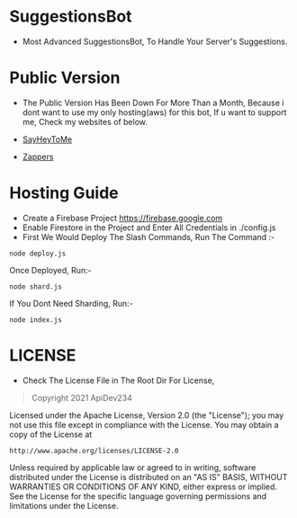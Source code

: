 # SuggestionsBot

- Most Advanced SuggestionsBot, To Handle Your Server's Suggestions.

# Public Version
 
- The Public Version Has Been Down For More Than a Month, Because i dont want to use my only hosting(aws) for this bot, If u want to support me, Check my websites of below.

- [SayHeyToMe](https://sayheyto.me)
- [Zappers](https://zappers.in.net)

# Hosting Guide
- Create a Firebase Project https://firebase.google.com
- Enable Firestore in the Project and Enter All Credentials in ./config.js
- First We Would Deploy The Slash Commands, Run The Command :-

```
node deploy.js
```

Once Deployed, Run:-

```
node shard.js
```

If You Dont Need Sharding, Run:-

```
node index.js
```

# LICENSE

- Check The License File in The Root Dir For License,

> Copyright 2021 ApiDev234

Licensed under the Apache License, Version 2.0 (the "License");
you may not use this file except in compliance with the License.
You may obtain a copy of the License at

    http://www.apache.org/licenses/LICENSE-2.0

Unless required by applicable law or agreed to in writing, software
distributed under the License is distributed on an "AS IS" BASIS,
WITHOUT WARRANTIES OR CONDITIONS OF ANY KIND, either express or implied.
See the License for the specific language governing permissions and
limitations under the License.
